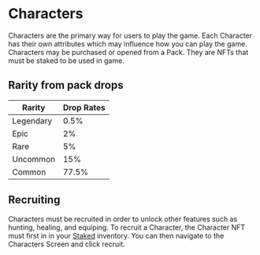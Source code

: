 # Characters

Characters are the primary way for users to play the game. Each Character has their own attributes which may influence how you can play the game. Characters may be purchased or opened from a Pack. They are NFTs that must be staked to be used in game.

## Rarity from pack drops

| Rarity    | Drop Rates |
| --------- | ---------- |
| Legendary | 0.5%       |
| Epic      | 2%         |
| Rare      | 5%         |
| Uncommon  | 15%        |
| Common    | 77.5%      |

## Recruiting

Characters must be recruited in order to unlock other features such as hunting, healing, and equiping.
To recruit a Character, the Character NFT must first in in your [Staked](./docs/game-mechanics/staking) inventory. You can then navigate to the Characters Screen and click recruit.
